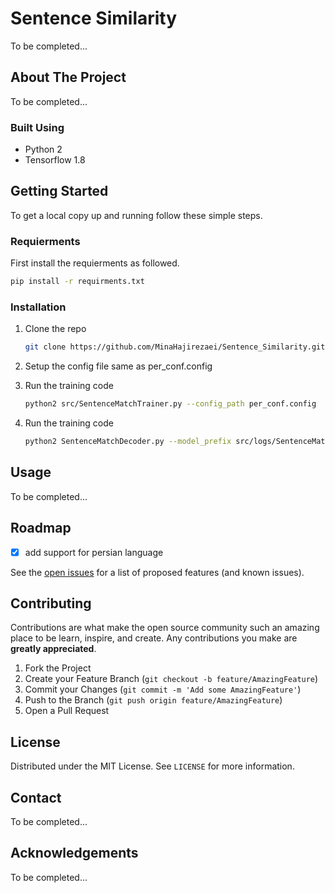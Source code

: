 # Sentence Similarity

To be completed...

<!-- ABOUT THE PROJECT -->
## About The Project

To be completed...

### Built Using

* Python 2
* Tensorflow 1.8



<!-- GETTING STARTED -->
## Getting Started

To get a local copy up and running follow these simple steps.

### Requierments

First install the requierments as followed.
  ```sh
  pip install -r requirments.txt
  ```

### Installation

1. Clone the repo
   ```sh
   git clone https://github.com/MinaHajirezaei/Sentence_Similarity.git
   ```
2. Setup the config file same as per_conf.config
3. Run the training code
   ```sh
   python2 src/SentenceMatchTrainer.py --config_path per_conf.config
   ```

4. Run the training code
   ```sh
   python2 SentenceMatchDecoder.py --model_prefix src/logs/SentenceMatch.quora --in_path persian_test.tsv --out_path result.json --word_vec_path wiki.fa.vec

   ```

<!-- USAGE EXAMPLES -->
## Usage

To be completed...


<!-- ROADMAP -->
## Roadmap
- [x] add support for persian language

See the [open issues](https://github.com/MinaHajirezaei/Sentence_Similarity/issues) for a list of proposed features (and known issues).



<!-- CONTRIBUTING -->
## Contributing

Contributions are what make the open source community such an amazing place to be learn, inspire, and create. Any contributions you make are **greatly appreciated**.

1. Fork the Project
2. Create your Feature Branch (`git checkout -b feature/AmazingFeature`)
3. Commit your Changes (`git commit -m 'Add some AmazingFeature'`)
4. Push to the Branch (`git push origin feature/AmazingFeature`)
5. Open a Pull Request



<!-- LICENSE -->
## License

Distributed under the MIT License. See `LICENSE` for more information.



<!-- CONTACT -->
## Contact

To be completed...


<!-- ACKNOWLEDGEMENTS -->
## Acknowledgements

To be completed...
